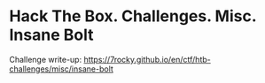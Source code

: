 # Hack The Box. Challenges. Misc. Insane Bolt

Challenge write-up: https://7rocky.github.io/en/ctf/htb-challenges/misc/insane-bolt
